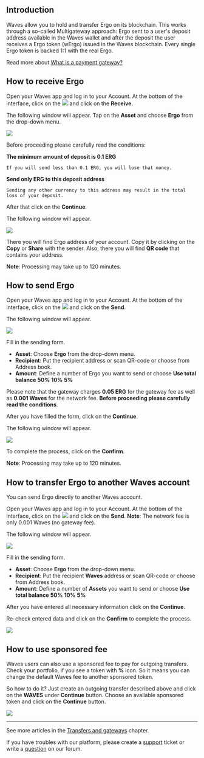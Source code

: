 ## Introduction

Waves allow you to hold and transfer Ergo on its blockchain. This works through a so-called Multigateway approach: Ergo sent to a user's deposit address available in the Waves wallet and after the deposit the user receives a Ergo token \(wErgo\) issued in the Waves blockchain. Every single Ergo token is backed 1:1 with the real Ergo.

Read more about [What is a payment gateway?](/waves-client/frequently-asked-questions-faq/transfers-and-gateways/payment-gateway.md)

## How to receive Ergo

Open your Waves app and log in to your Account.
At the bottom of the interface, click on the ![](/waves-client/mobile-apps/_assets/waves_transfers_ios_01.png) and click on the **Receive**.

The following window will appear. Tap on the **Asset** and choose **Ergo** from the drop-down menu.

![](/waves-client/mobile-apps/_assets/ergo_transfers_01.png)

Before proceeding please carefully read the conditions:

**The minimum amount of deposit is 0.1 ERG**
```
If you will send less than 0.1 ERG, you will lose that money.
```
**Send only ERG to this deposit address**
```
Sending any other currency to this address may result in the total loss of your deposit.
```

After that click on the **Continue**.

The following window will appear.

![](/waves-client/mobile-apps/_assets/ergo_transfers_02.png)

There you will find Ergo address of your account. Copy it by clicking on the **Copy** or **Share** with the sender. Also, there you will find **QR code** that contains your address.

**Note**: Processing may take up to 120 minutes.

## How to send Ergo

Open your Waves app and log in to your Account.
At the bottom of the interface, click on the ![](/waves-client/mobile-apps/_assets/waves_transfers_ios_01.png) and click on the **Send**.

The following window will appear.

![](/waves-client/mobile-apps/_assets/ergo_transfers_03.png)

Fill in the sending form.

* **Asset**: Choose **Ergo** from the drop-down menu.
* **Recipient**: Put the recipient address or scan QR-code or choose from Address book.
* **Amount**: Define a number of Ergo you want to send or choose **Use total balance** **50%** **10%** **5%**

Please note that the gateway charges **0.05 ERG** for the gateway fee as well as **0.001 Waves** for the network fee.
**Before proceeding please carefully read the conditions**.

After you have filled the form, click on the **Continue**.

The following window will appear.

![](/waves-client/mobile-apps/_assets/ergo_transfers_04.png)

To complete the process, click on the **Confirm**.

**Note**: Processing may take up to 120 minutes.

## How to transfer Ergo to another Waves account

You can send Ergo directly to another Waves account.

Open your Waves app and log in to your Account.
At the bottom of the interface, click on the ![](/waves-client/mobile-apps/_assets/waves_transfers_ios_01.png) and click on the **Send**.
**Note**: The network fee is only 0.001 Waves \(no gateway fee\).

The following window will appear.

![](/waves-client/mobile-apps/_assets/ergo_transfers_05.png)

Fill in the sending form.

* **Asset**: Choose **Ergo** from the drop-down menu.
* **Recipient**: Put the recipient **Waves** address or scan QR-code or choose from Address book.
* **Amount**: Define a number of **Assets** you want to send or choose **Use total balance** **50%** **10%** **5%**

After you have entered all necessary information click on the **Continue**.

Re-check entered data and click on the **Confirm** to complete the process.

![](/waves-client/mobile-apps/_assets/ergo_transfers_06.png)

## How to use sponsored fee

Waves users can also use a sponsored fee to pay for outgoing transfers. Check your portfolio, if you see a token with **%** icon. So it means you can change the default Waves fee to another sponsored token.

So how to do it? Just create an outgoing transfer described above and click on the **WAVES** under **Continue** button.
Choose an available sponsored token and click on the **Continue** button.

![](/waves-client/mobile-apps/_assets/transaction_fee.png)

___

See more articles in the [Transfers and gateways](/waves-client/mobile-apps/android/wallet-management.md) chapter.

If you have troubles with our platform, please create a [support](https://support.wavesplatform.com/) ticket or write a [question](https://forum.wavesplatform.com/) on our forum.
